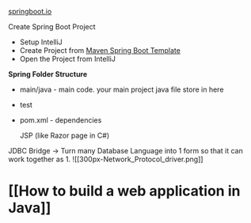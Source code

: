 [springboot.io](https://start.spring.io/)

Create Spring Boot Project
+ Setup IntelliJ
+ Create Project from [Maven Spring Boot Template](https://start.spring.io/#!type=maven-project&language=java&platformVersion=3.3.0&packaging=jar&jvmVersion=22&groupId=com.example&artifactId=ProjectOne&name=ProjectOne&description=Learn%20Bakcend%20using%20Spring%20Boot&packageName=com.example.ProjectOne&dependencies=web,devtools) 
+ Open the Project from IntelliJ 

**Spring Folder Structure**
+ main/java - main code. your main project java file store in here
+ test
+ pom.xml - dependencies


	JSP (like Razor page in C#)

JDBC Bridge -> Turn many Database Language into 1 form so that it can work together as 1. 
![[300px-Network_Protocol_driver.png]]

# [[How to build a web application in Java]]
